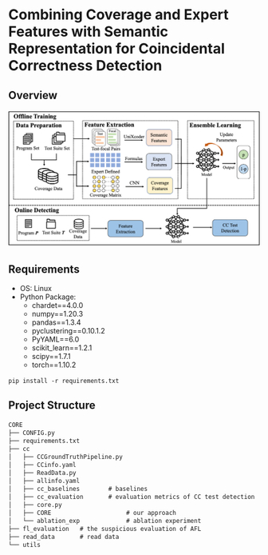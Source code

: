 # Combining Coverage and Expert Features with Semantic Representation for Coincidental Correctness Detection

## Overview

![overview](figure/overview.png)

## Requirements

- OS: Linux
- Python Package:
   - chardet==4.0.0
   - numpy==1.20.3
   - pandas==1.3.4
   - pyclustering==0.10.1.2
   - PyYAML==6.0
   - scikit_learn==1.2.1
   - scipy==1.7.1
   - torch==1.10.2

``pip install -r requirements.txt``

## Project Structure
```
CORE
├── CONFIG.py
├── requirements.txt
├── cc
│   ├── CCGroundTruthPipeline.py
│   ├── CCinfo.yaml
│   ├── ReadData.py
│   ├── allinfo.yaml
│   ├── cc_baselines        # baselines
│   ├── cc_evaluation       # evaluation metrics of CC test detection
│   ├── core.py
│   ├── CORE     				 # our approach
│   └── ablation_exp			 # ablation experiment
├── fl_evaluation   # the suspicious evaluation of AFL
├── read_data       # read data
└── utils           
```
